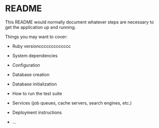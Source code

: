 # README

This README would normally document whatever steps are necessary to get the
application up and running.

Things you may want to cover:

* Ruby versionccccccccccccc

* System dependencies

* Configuration

* Database creation

* Database initialization

* How to run the test suite

* Services (job queues, cache servers, search engines, etc.)

* Deployment instructions

* ...
